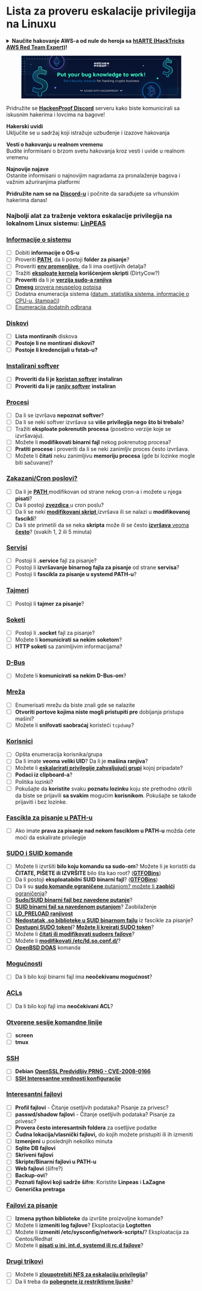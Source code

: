 # Lista za proveru eskalacije privilegija na Linuxu

<details>

<summary><strong>Naučite hakovanje AWS-a od nule do heroja sa</strong> <a href="https://training.hacktricks.xyz/courses/arte"><strong>htARTE (HackTricks AWS Red Team Expert)</strong></a><strong>!</strong></summary>

Drugi načini podrške HackTricks-u:

* Ako želite da vidite **vašu kompaniju reklamiranu na HackTricks-u** ili da **preuzmete HackTricks u PDF formatu** proverite [**PLANOVE ZA PRIJAVU**](https://github.com/sponsors/carlospolop)!
* Nabavite [**zvanični PEASS & HackTricks swag**](https://peass.creator-spring.com)
* Otkrijte [**Porodicu PEASS**](https://opensea.io/collection/the-peass-family), našu kolekciju ekskluzivnih [**NFT-ova**](https://opensea.io/collection/the-peass-family)
* **Pridružite se** 💬 [**Discord grupi**](https://discord.gg/hRep4RUj7f) ili [**telegram grupi**](https://t.me/peass) ili nas **pratite** na **Twitteru** 🐦 [**@hacktricks\_live**](https://twitter.com/hacktricks\_live)**.**
* **Podelite svoje hakovanje trikove slanjem PR-ova na** [**HackTricks**](https://github.com/carlospolop/hacktricks) i [**HackTricks Cloud**](https://github.com/carlospolop/hacktricks-cloud) github repozitorijume.

</details>

<figure><img src="../.gitbook/assets/image (377).png" alt=""><figcaption></figcaption></figure>

Pridružite se [**HackenProof Discord**](https://discord.com/invite/N3FrSbmwdy) serveru kako biste komunicirali sa iskusnim hakerima i lovcima na bagove!

**Hakerski uvidi**\
Uključite se u sadržaj koji istražuje uzbuđenje i izazove hakovanja

**Vesti o hakovanju u realnom vremenu**\
Budite informisani o brzom svetu hakovanja kroz vesti i uvide u realnom vremenu

**Najnovije najave**\
Ostanite informisani o najnovijim nagradama za pronalaženje bagova i važnim ažuriranjima platformi

**Pridružite nam se na** [**Discord-u**](https://discord.com/invite/N3FrSbmwdy) i počnite da sarađujete sa vrhunskim hakerima danas!

### **Najbolji alat za traženje vektora eskalacije privilegija na lokalnom Linux sistemu:** [**LinPEAS**](https://github.com/carlospolop/privilege-escalation-awesome-scripts-suite/tree/master/linPEAS)

### [Informacije o sistemu](privilege-escalation/#system-information)

* [ ] Dobiti **informacije o OS-u**
* [ ] Proveriti [**PATH**](privilege-escalation/#path), da li postoji **folder za pisanje**?
* [ ] Proveriti [**env promenljive**](privilege-escalation/#env-info), da li ima osetljivih detalja?
* [ ] Tražiti [**eksploate kernela**](privilege-escalation/#kernel-exploits) **korišćenjem skripti** (DirtyCow?)
* [ ] **Proveriti** da li je [**verzija sudo-a ranjiva**](privilege-escalation/#sudo-version)
* [ ] [**Dmesg** provera neuspelog potpisa](privilege-escalation/#dmesg-signature-verification-failed)
* [ ] Dodatna enumeracija sistema ([datum, statistika sistema, informacije o CPU-u, štampači](privilege-escalation/#more-system-enumeration))
* [ ] [Enumeracija dodatnih odbrana](privilege-escalation/#enumerate-possible-defenses)

### [Diskovi](privilege-escalation/#drives)

* [ ] **Lista montiranih** diskova
* [ ] **Postoje li ne montirani diskovi?**
* [ ] **Postoje li kredencijali u fstab-u?**

### [**Instalirani softver**](privilege-escalation/#installed-software)

* [ ] **Proveriti da li je** [**koristan softver**](privilege-escalation/#useful-software) **instaliran**
* [ ] **Proveriti da li je** [**ranjiv softver**](privilege-escalation/#vulnerable-software-installed) **instaliran**

### [Procesi](privilege-escalation/#processes)

* [ ] Da li se izvršava **nepoznat softver**?
* [ ] Da li se neki softver izvršava sa **više privilegija nego što bi trebalo**?
* [ ] Tražiti **eksploate pokrenutih procesa** (posebno verzije koje se izvršavaju).
* [ ] Možete li **modifikovati binarni fajl** nekog pokrenutog procesa?
* [ ] **Pratiti procese** i proveriti da li se neki zanimljiv proces često izvršava.
* [ ] Možete li **čitati** neku zanimljivu **memoriju procesa** (gde bi lozinke mogle biti sačuvane)?

### [Zakazani/Cron poslovi?](privilege-escalation/#scheduled-jobs)

* [ ] Da li je [**PATH** ](privilege-escalation/#cron-path)modifikovan od strane nekog cron-a i možete u njega **pisati**?
* [ ] Da li postoji [**zvezdica** ](privilege-escalation/#cron-using-a-script-with-a-wildcard-wildcard-injection)u cron poslu?
* [ ] Da li se neki [**modifikovani skript** ](privilege-escalation/#cron-script-overwriting-and-symlink)izvršava ili se nalazi u **modifikovanoj fascikli**?
* [ ] Da li ste primetili da se neka **skripta** može ili se često [**izvršava** veoma **često**](privilege-escalation/#frequent-cron-jobs)? (svakih 1, 2 ili 5 minuta)

### [Servisi](privilege-escalation/#services)

* [ ] Postoji li **.service** fajl za pisanje?
* [ ] Postoji li **izvršavanje binarnog fajla za pisanje** od strane **servisa**?
* [ ] Postoji li **fascikla za pisanje u systemd PATH-u**?

### [Tajmeri](privilege-escalation/#timers)

* [ ] Postoji li **tajmer za pisanje**?

### [Soketi](privilege-escalation/#sockets)

* [ ] Postoji li **.socket** fajl za pisanje?
* [ ] Možete li **komunicirati sa nekim soketom**?
* [ ] **HTTP soketi** sa zanimljivim informacijama?

### [D-Bus](privilege-escalation/#d-bus)

* [ ] Možete li **komunicirati sa nekim D-Bus-om**?

### [Mreža](privilege-escalation/#network)

* [ ] Enumerisati mrežu da biste znali gde se nalazite
* [ ] **Otvoriti portove kojima niste mogli pristupiti pre** dobijanja pristupa mašini?
* [ ] Možete li **snifovati saobraćaj** koristeći `tcpdump`?

### [Korisnici](privilege-escalation/#users)

* [ ] Opšta enumeracija korisnika/grupa
* [ ] Da li imate **veoma veliki UID**? Da li je **mašina** **ranjiva**?
* [ ] Možete li [**eskalarirati privilegije zahvaljujući grupi**](privilege-escalation/interesting-groups-linux-pe/) kojoj pripadate?
* [ ] **Podaci iz clipboard-a**?
* [ ] Politika lozinki?
* [ ] Pokušajte da **koristite** svaku **poznatu lozinku** koju ste prethodno otkrili da biste se prijavili **sa svakim** mogućim **korisnikom**. Pokušajte se takođe prijaviti i bez lozinke.

### [Fascikla za pisanje u PATH-u](privilege-escalation/#writable-path-abuses)

* [ ] Ako imate **prava za pisanje nad nekom fasciklom u PATH-u** možda ćete moći da eskalirate privilegije

### [SUDO i SUID komande](privilege-escalation/#sudo-and-suid)

* [ ] Možete li izvršiti **bilo koju komandu sa sudo-om**? Možete li je koristiti da **ČITATE, PIŠETE ili IZVRŠITE** bilo šta kao root? ([**GTFOBins**](https://gtfobins.github.io))
* [ ] Da li postoji **eksploatabilni SUID binarni fajl**? ([**GTFOBins**](https://gtfobins.github.io))
* [ ] Da li su [**sudo komande ograničene** putanjom? možete li **zaobići** ograničenja](privilege-escalation/#sudo-execution-bypassing-paths)?
* [ ] [**Sudo/SUID binarni fajl bez navedene putanje**](privilege-escalation/#sudo-command-suid-binary-without-command-path)?
* [ ] [**SUID binarni fajl sa navedenom putanjom**](privilege-escalation/#suid-binary-with-command-path)? Zaobilaženje
* [ ] [**LD\_PRELOAD ranjivost**](privilege-escalation/#ld\_preload)
* [ ] [**Nedostatak .so biblioteke u SUID binarnom fajlu**](privilege-escalation/#suid-binary-so-injection) iz fascikle za pisanje?
* [ ] [**Dostupni SUDO tokeni**](privilege-escalation/#reusing-sudo-tokens)? [**Možete li kreirati SUDO token**](privilege-escalation/#var-run-sudo-ts-less-than-username-greater-than)?
* [ ] Možete li [**čitati ili modifikovati sudoers fajlove**](privilege-escalation/#etc-sudoers-etc-sudoers-d)?
* [ ] Možete li [**modifikovati /etc/ld.so.conf.d/**](privilege-escalation/#etc-ld-so-conf-d)?
* [ ] [**OpenBSD DOAS**](privilege-escalation/#doas) komanda
### [Mogućnosti](privilege-escalation/#capabilities)

* [ ] Da li bilo koji binarni fajl ima **neočekivanu mogućnost**?

### [ACLs](privilege-escalation/#acls)

* [ ] Da li bilo koji fajl ima **neočekivani ACL**?

### [Otvorene sesije komandne linije](privilege-escalation/#open-shell-sessions)

* [ ] **screen**
* [ ] **tmux**

### [SSH](privilege-escalation/#ssh)

* [ ] **Debian** [**OpenSSL Predvidljiv PRNG - CVE-2008-0166**](privilege-escalation/#debian-openssl-predictable-prng-cve-2008-0166)
* [ ] [**SSH Interesantne vrednosti konfiguracije**](privilege-escalation/#ssh-interesting-configuration-values)

### [Interesantni fajlovi](privilege-escalation/#interesting-files)

* [ ] **Profil fajlovi** - Čitanje osetljivih podataka? Pisanje za privesc?
* [ ] **passwd/shadow fajlovi** - Čitanje osetljivih podataka? Pisanje za privesc?
* [ ] **Provera često interesantnih foldera** za osetljive podatke
* [ ] **Čudna lokacija/vlasnički fajlovi,** do kojih možete pristupiti ili ih izmeniti
* [ ] **Izmenjeni** u poslednjih nekoliko minuta
* [ ] **Sqlite DB fajlovi**
* [ ] **Skriveni fajlovi**
* [ ] **Skripte/Binarni fajlovi u PATH-u**
* [ ] **Web fajlovi** (šifre?)
* [ ] **Backup-ovi**?
* [ ] **Poznati fajlovi koji sadrže šifre**: Koristite **Linpeas** i **LaZagne**
* [ ] **Generička pretraga**

### [**Fajlovi za pisanje**](privilege-escalation/#writable-files)

* [ ] **Izmena python biblioteke** da izvršite proizvoljne komande?
* [ ] Možete li **izmeniti log fajlove**? Eksploatacija **Logtotten**
* [ ] Možete li **izmeniti /etc/sysconfig/network-scripts/**? Eksploatacija za Centos/Redhat
* [ ] Možete li [**pisati u ini, int.d, systemd ili rc.d fajlove**](privilege-escalation/#init-init-d-systemd-and-rc-d)?

### [**Drugi trikovi**](privilege-escalation/#other-tricks)

* [ ] Možete li [**zloupotrebiti NFS za eskalaciju privilegija**](privilege-escalation/#nfs-privilege-escalation)?
* [ ] Da li treba da [**pobegnete iz restriktivne ljuske**](privilege-escalation/#escaping-from-restricted-shells)?
